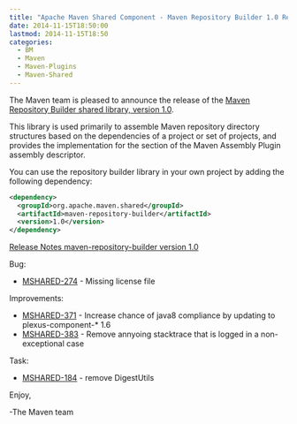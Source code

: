 ```yaml
---
title: "Apache Maven Shared Component - Maven Repository Builder 1.0 Released"
date: 2014-11-15T18:50:00
lastmod: 2014-11-15T18:50
categories:
  - BM
  - Maven
  - Maven-Plugins
  - Maven-Shared
---
```

The Maven team is pleased to announce the release of the 
[Maven Repository Builder shared library, version 1.0](http://maven.apache.org/shared/maven-repository-builder/).

This library is used primarily to assemble Maven repository directory
structures based on the dependencies of a project or set of projects,
and provides the implementation for the <repositories/> section of
the Maven Assembly Plugin assembly descriptor.


You can use the repository builder library in your own project by
adding the following dependency:

```xml
<dependency>
  <groupId>org.apache.maven.shared</groupId>
  <artifactId>maven-repository-builder</artifactId>
  <version>1.0</version>
</dependency>
```

<!-- more -->

[Release Notes maven-repository-builder version 1.0](http://jira.codehaus.org/secure/ReleaseNote.jspa?projectId=11761&version=17140)

Bug:

 * [MSHARED-274](https://issues.apache.org/jira/browse/MSHARED-274) - Missing license file

Improvements:

 * [MSHARED-371](https://issues.apache.org/jira/browse/MSHARED-371) - Increase chance of java8 compliance by updating to plexus-component-* 1.6
 * [MSHARED-383](https://issues.apache.org/jira/browse/MSHARED-383) - Remove annyoing stacktrace that is logged in a non-exceptional case

Task:

 * [MSHARED-184](https://issues.apache.org/jira/browse/MSHARED-184) - remove DigestUtils

Enjoy,

-The Maven team
